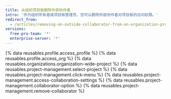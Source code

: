 ```yaml
---
title: 从组织项目板删除外部协作者
intro: '作为组织所有者或项目板管理员，您可以删除外部协作者对项目板的访问权限。'
redirect_from:
  - /articles/removing-an-outside-collaborator-from-an-organization-project-board
versions:
  free-pro-team: '*'
  enterprise-server: '*'
---
```


{% data reusables.profile.access_profile %}
{% data reusables.profile.access_org %}
{% data reusables.organizations.organization-wide-project %}
{% data reusables.project-management.select-project %}
{% data reusables.project-management.click-menu %}
{% data reusables.project-management.access-collaboration-settings %}
{% data reusables.project-management.collaborator-option %}
{% data reusables.project-management.remove-collaborator %}
